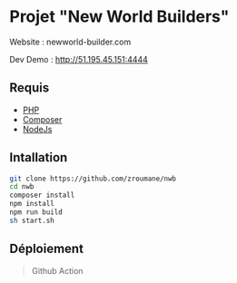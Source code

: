 # Projet "New World Builders"

Website : newworld-builder.com

Dev Demo : http://51.195.45.151:4444

## Requis

- [PHP](https://www.php.net/downloads)
- [Composer](https://getcomposer.org/download/)
- [NodeJs](https://nodejs.org/)

## Intallation

```sh
git clone https://github.com/zroumane/nwb
cd nwb
composer install
npm install
npm run build
sh start.sh
```

## Déploiement

> Github Action
